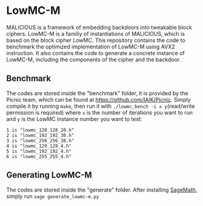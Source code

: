 # LowMC-M

MALICIOUS is a framework of embedding backdoors into tweakable block ciphers. LowMC-M is a familiy of instantiations of MALICIOUS, which is based on the block cipher LowMC. This repository contains the code to benchmark the optimized implementation of LowMC-M using AVX2 instruction. It also contains the code to generate a concrete instance of LowMC-M, including the components of the cipher and the backdoor.

Benchmark
----
The codes are stored inside the "benchmark" folder, it is provided by the Picnic team, which can be found at https://github.com/IAIK/Picnic. Simply compile it by running  `make`, then run it with `./lowmc_bench -i x y`(read/write permission is required)  where `x` is the number of iterations you want to run and `y` is the LowMC instance number you want to test:  
```
1 is "lowmc_128_128_20.h"
2 is "lowmc_192_192_30.h"
3 is "lowmc_256_256_38.h"
4 is "lowmc_129_129_4.h"
5 is "lowmc_192_192_4.h"
6 is "lowmc_255_255_4.h"
```
Generating LowMC-M
----
The codes are stored inside the "generate" folder. After installing [SageMath](https://www.sagemath.org/), simply run `sage generate_lowmc-m.py`

